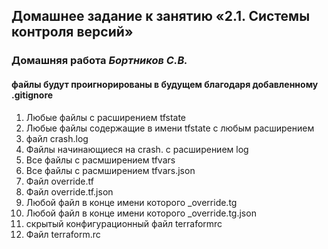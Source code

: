 ## Домашнее задание к занятию «2.1. Системы контроля версий»
### Домашняя работа *Бортников С.В.*

#### файлы будут проигнорированы в будущем благодаря добавленному .gitignore

1. Любые файлы с расширением tfstate
1. Любые файлы содержащие в имени tfstate с любым расширением
1. файл crash.log
1. Файлы начинающиеся на crash. с расширением log
1. Все файлы с расмширением tfvars
1. Все файлы с расмширением tfvars.json
1. Файл override.tf
1. Файл override.tf.json
1. Любой файл в конце имени которого _override.tg
1. Любой файл в конце имени которого _override.tg.json
1. скрытый конфигурационный файл terraformrc
1. Файл terraform.rc